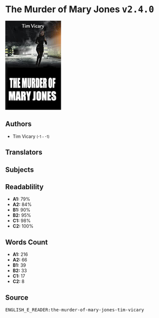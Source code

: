 # The Murder of Mary Jones <kbd>v2.4.0</kbd>

![](./cover.medium.jpg "")

## Authors


 - Tim Vicary <small>(-1 - -1)</small>

## Translators



## Subjects



## Readablility


 - **A1:** 79%
 - **A2:** 84%
 - **B1:** 90%
 - **B2:** 95%
 - **C1:** 98%
 - **C2:** 100%

## Words Count


 - **A1:** 216
 - **A2:** 66
 - **B1:** 39
 - **B2:** 33
 - **C1:** 17
 - **C2:** 8

## Source


<kbd>ENGLISH_E_READER:the-murder-of-mary-jones-tim-vicary</kbd>
